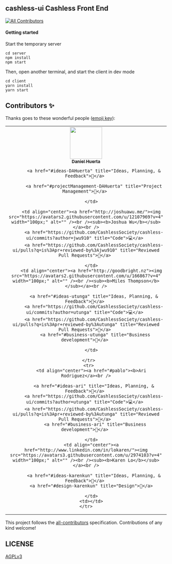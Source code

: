 ## cashless-ui Cashless Front End 

<!-- ALL-CONTRIBUTORS-BADGE:START - Do not remove or modify this section -->
[![All Contributors](https://img.shields.io/badge/all_contributors-18-orange.svg?style=flat-square)](#contributors-)
<!-- ALL-CONTRIBUTORS-BADGE:END -->


#### Getting started

Start the temporary server

```
cd server
npm install
npm start
```

Then, open another terminal, and start the client in dev mode

```
cd client
yarn install
yarn start
```


## Contributors ✨

Thanks goes to these wonderful people ([emoji key](https://allcontributors.org/docs/en/emoji-key)):

<!-- ALL-CONTRIBUTORS-LIST:START - Do not remove or modify this section -->
<!-- prettier-ignore-start -->
<!-- markdownlint-disable -->
<table>
    <tr>
        <td align="center"><a href="https://www.linkedin.com/in/daniel-huerta-34868631/"><img src="https://avatars0.githubusercontent.com/u/53913596?v=4" width="100px;" alt="" /><br /><sub><b>Daniel Huerta</b></sub></a><br />

          <a href="#ideas-DAHuerta" title="Ideas, Planning, & Feedback">🤔</a> 

          <a href="#projectManagement-DAHuerta" title="Project Management">📆</a> 

        </td>

        <td align="center"><a href="http://joshuawu.me/"><img src="https://avatars2.githubusercontent.com/u/12107969?v=4" width="100px;" alt="" /><br /><sub><b>Joshua Wu</b></sub></a><br />
          <a href="https://github.com/CashlessSociety/cashless-ui/commits?author=jwu910" title="Code">💻</a> 
          <a href="https://github.com/CashlessSociety/cashless-ui/pulls?q=is%3Apr+reviewed-by%3Ajwu910" title="Reviewed Pull Requests">👀</a> 

        </td>
        <td align="center"><a href="http://goodbright.nz"><img src="https://avatars2.githubusercontent.com/u/166867?v=4" width="100px;" alt="" /><br /><sub><b>Miles Thompson</b></sub></a><br />

          <a href="#ideas-utunga" title="Ideas, Planning, & Feedback">🤔</a> 
          <a href="https://github.com/CashlessSociety/cashless-ui/commits?author=utunga" title="Code">💻</a> 
          <a href="https://github.com/CashlessSociety/cashless-ui/pulls?q=is%3Apr+reviewed-by%3Autunga" title="Reviewed Pull Requests">👀</a> 
           <a href="#business-utunga" title="Business development">💼</a> 
        
        </td>

      </tr>
      <tr>
        <td align="center"><a href="#pablo"><b>Ari Rodriguez</a><br />

          <a href="#ideas-ari" title="Ideas, Planning, & Feedback">🤔</a> 
          <a href="https://github.com/CashlessSociety/cashless-ui/commits?author=utunga" title="Code">💻</a> 
          <a href="https://github.com/CashlessSociety/cashless-ui/pulls?q=is%3Apr+reviewed-by%3Autunga" title="Reviewed Pull Requests">👀</a> 
           <a href="#business-ari" title="Business development">💼</a> 
        
        </td>
        <td align="center"><a href="http://www.linkedin.com/in/lokaren/"><img src="https://avatars3.githubusercontent.com/u/2974103?v=4" width="100px;" alt="" /><br /><sub><b>Karen Lo</b></sub></a><br />

          <a href="#ideas-karenkun" title="Ideas, Planning, & Feedback">🤔</a> 
         <a href="#design-karenkun" title="Design">🎨</a> 

        </td>
        <td></td>
    </tr>
</table>
    
<!-- markdownlint-enable -->
<!-- prettier-ignore-end -->
<!-- ALL-CONTRIBUTORS-LIST:END -->

This project follows the [all-contributors](https://github.com/all-contributors/all-contributors) specification. Contributions of any kind welcome!

## LICENSE

[AGPLv3](LICENSE)